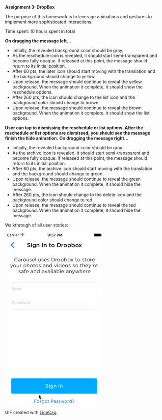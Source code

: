 
<strong> Assignment 3: DropBox</strong>

The purpose of this homework is to leverage animations and gestures to implement more sophisticated interactions.

Time spent: 10 hours spent in total

<strong>On dragging the message left...</strong>
<ul>
<li>Initially, the revealed background color should be gray.</li>
<li>As the reschedule icon is revealed, it should start semi-transparent and become fully opaque. If released at this point, the message should return to its initial position. </li>
<li>After 60 pts, the later icon should start moving with the translation and the background should change to yellow.</li>
<li>Upon release, the message should continue to reveal the yellow background. When the animation it complete, it should show the reschedule options.</li>
<li>After 260 pts, the icon should change to the list icon and the background color should change to brown.</li>
<li>Upon release, the message should continue to reveal the brown background. When the animation it complete, it should show the list options.</li>
</ul>
<strong>User can tap to dismissing the reschedule or list options. After the reschedule or list options are dismissed, you should see the message finish the hide animation.</strong>
<strong>On dragging the message right...</strong>
<ul>
<li>Initially, the revealed background color should be gray.</li>
<li>As the archive icon is revealed, it should start semi-transparent and become fully opaque. If released at this point, the message should return to its initial position.</li>
<li>After 60 pts, the archive icon should start moving with the translation and the background should change to green.</li>
<li>Upon release, the message should continue to reveal the green background. When the animation it complete, it should hide the message.</li>
<li>After 260 pts, the icon should change to the delete icon and the background color should change to red.</li>
<li>Upon release, the message should continue to reveal the red background. When the animation it complete, it should hide the message.</li>
</ul>

Walkthrough of all user stories:

![PreworkGif](https://raw.githubusercontent.com/KayceeACollins/Assignement_2/master/Assignment2.gif)



GIF created with <a href = http://www.cockos.com/licecap/>LiceCap</a>.
